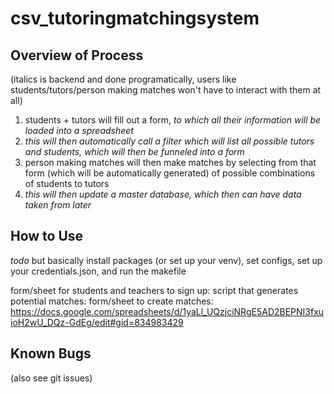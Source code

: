 # csv_tutoringmatchingsystem

## Overview of Process

(italics is backend and done programatically, users like students/tutors/person making matches won't have to interact with them at all)

1. students + tutors will fill out a form, *to which all their information will be loaded into a spreadsheet*
2. *this will then automatically call a filter which will list all possible tutors and students, which will then be funneled into a form*
3. person making matches will then make matches by selecting from that form (which will be automatically generated) of possible combinations of students to tutors
4. *this will then update a master database, which then can have data taken from later*

## How to Use

*todo* but basically install packages (or set up your venv), set configs, set up your credentials.json, and run the makefile

form/sheet for students and teachers to sign up: <FILLTHISIN>
script that generates potential matches: <FILLTHISIN>
form/sheet to create matches: <https://docs.google.com/spreadsheets/d/1yaLl_UQzjciNRgE5AD2BEPNI3fxuioH2wU_DQz-GdEg/edit#gid=834983429>

## Known Bugs

(also see git issues)
